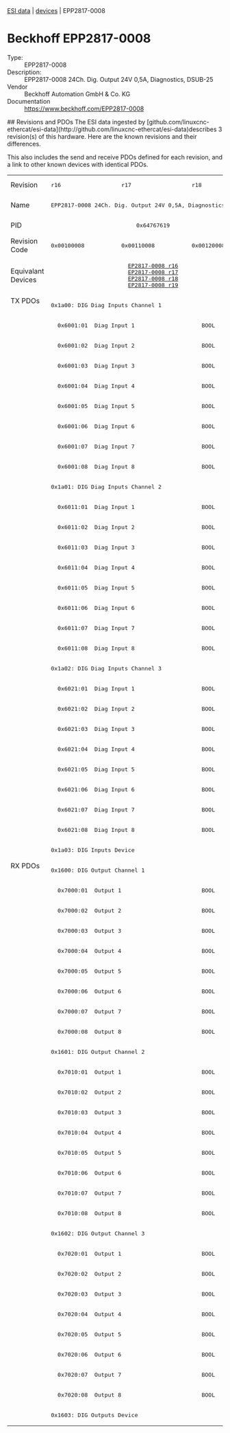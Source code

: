 <div class="nav"><a href="/esi-data">ESI data</a> | <a href="/esi-data/devices">devices</a> | EPP2817-0008</div>

#  Beckhoff EPP2817-0008

<dl>
  <dt>Type:</dt><dd>EPP2817-0008</dd>
  <dt>Description:</dt><dd>EPP2817-0008 24Ch. Dig. Output 24V 0,5A, Diagnostics, DSUB-25</dd>
  <dt>Vendor</dt><dd>Beckhoff Automation GmbH & Co. KG</dd>
  <dt>Documentation</dt><dd><a href="https://www.beckhoff.com/EPP2817-0008">https://www.beckhoff.com/EPP2817-0008</a></dd>
</dl>
## Revisions and PDOs
The ESI data ingested by [github.com/linuxcnc-ethercat/esi-data](http://github.com/linuxcnc-ethercat/esi-data)describes 3 revision(s) of this hardware.  Here are the known revisions and their differences.

This also includes the send and receive PDOs defined for each revision, and a link to other known devices with identical PDOs.

<table>
<tr >
<td class="first">Revision</td>
<td ><pre>r16</pre></td>
<td ><pre>r17</pre></td>
<td ><pre>r18</pre></td>
</tr>
<tr >
<td class="first">Name</td>
<td  colspan=3 align="center"><pre>EPP2817-0008 24Ch. Dig. Output 24V 0,5A, Diagnostics, DSUB-25</pre></td>
</tr>
<tr >
<td class="first">PID</td>
<td  colspan=3 align="center"><pre>0x64767619</pre></td>
</tr>
<tr >
<td class="first">Revision Code</td>
<td ><pre>0x00100008</pre></td>
<td ><pre>0x00110008</pre></td>
<td ><pre>0x00120008</pre></td>
</tr>
<tr >
<td class="first">Equivalant Devices</td>
<td  colspan=3 align="center"><pre><a href="EP2817-0008">EP2817-0008 r16</a><br/><a href="EP2817-0008">EP2817-0008 r17</a><br/><a href="EP2817-0008">EP2817-0008 r18</a><br/><a href="EP2817-0008">EP2817-0008 r19</a></pre></td>
</tr>
<tr class="txpdo pdosection">
<td class="first" rowspan=28 valign=top>TX PDOs</td>
<td colspan=3 align="left"><pre>0x1a00: DIG Diag Inputs Channel 1</pre></td>
<td></td>
</tr>
<tr class="txpdo">
<td  colspan=3 align="left"><pre>  0x6001:01  Diag Input 1                    BOOL</pre></td>
</tr>
<tr class="txpdo">
<td  colspan=3 align="left"><pre>  0x6001:02  Diag Input 2                    BOOL</pre></td>
</tr>
<tr class="txpdo">
<td  colspan=3 align="left"><pre>  0x6001:03  Diag Input 3                    BOOL</pre></td>
</tr>
<tr class="txpdo">
<td  colspan=3 align="left"><pre>  0x6001:04  Diag Input 4                    BOOL</pre></td>
</tr>
<tr class="txpdo">
<td  colspan=3 align="left"><pre>  0x6001:05  Diag Input 5                    BOOL</pre></td>
</tr>
<tr class="txpdo">
<td  colspan=3 align="left"><pre>  0x6001:06  Diag Input 6                    BOOL</pre></td>
</tr>
<tr class="txpdo">
<td  colspan=3 align="left"><pre>  0x6001:07  Diag Input 7                    BOOL</pre></td>
</tr>
<tr class="txpdo">
<td  colspan=3 align="left"><pre>  0x6001:08  Diag Input 8                    BOOL</pre></td>
</tr>
<tr class="txpdo pdosection">
<td  colspan=3 align="left"><pre>0x1a01: DIG Diag Inputs Channel 2</pre></td>
</tr>
<tr class="txpdo">
<td  colspan=3 align="left"><pre>  0x6011:01  Diag Input 1                    BOOL</pre></td>
</tr>
<tr class="txpdo">
<td  colspan=3 align="left"><pre>  0x6011:02  Diag Input 2                    BOOL</pre></td>
</tr>
<tr class="txpdo">
<td  colspan=3 align="left"><pre>  0x6011:03  Diag Input 3                    BOOL</pre></td>
</tr>
<tr class="txpdo">
<td  colspan=3 align="left"><pre>  0x6011:04  Diag Input 4                    BOOL</pre></td>
</tr>
<tr class="txpdo">
<td  colspan=3 align="left"><pre>  0x6011:05  Diag Input 5                    BOOL</pre></td>
</tr>
<tr class="txpdo">
<td  colspan=3 align="left"><pre>  0x6011:06  Diag Input 6                    BOOL</pre></td>
</tr>
<tr class="txpdo">
<td  colspan=3 align="left"><pre>  0x6011:07  Diag Input 7                    BOOL</pre></td>
</tr>
<tr class="txpdo">
<td  colspan=3 align="left"><pre>  0x6011:08  Diag Input 8                    BOOL</pre></td>
</tr>
<tr class="txpdo pdosection">
<td  colspan=3 align="left"><pre>0x1a02: DIG Diag Inputs Channel 3</pre></td>
</tr>
<tr class="txpdo">
<td  colspan=3 align="left"><pre>  0x6021:01  Diag Input 1                    BOOL</pre></td>
</tr>
<tr class="txpdo">
<td  colspan=3 align="left"><pre>  0x6021:02  Diag Input 2                    BOOL</pre></td>
</tr>
<tr class="txpdo">
<td  colspan=3 align="left"><pre>  0x6021:03  Diag Input 3                    BOOL</pre></td>
</tr>
<tr class="txpdo">
<td  colspan=3 align="left"><pre>  0x6021:04  Diag Input 4                    BOOL</pre></td>
</tr>
<tr class="txpdo">
<td  colspan=3 align="left"><pre>  0x6021:05  Diag Input 5                    BOOL</pre></td>
</tr>
<tr class="txpdo">
<td  colspan=3 align="left"><pre>  0x6021:06  Diag Input 6                    BOOL</pre></td>
</tr>
<tr class="txpdo">
<td  colspan=3 align="left"><pre>  0x6021:07  Diag Input 7                    BOOL</pre></td>
</tr>
<tr class="txpdo">
<td  colspan=3 align="left"><pre>  0x6021:08  Diag Input 8                    BOOL</pre></td>
</tr>
<tr class="txpdo pdosection">
<td  colspan=3 align="left"><pre>0x1a03: DIG Inputs Device</pre></td>
</tr>
<tr class="rxpdo pdosection">
<td class="first" rowspan=28 valign=top>RX PDOs</td>
<td colspan=3 align="left"><pre>0x1600: DIG Output Channel 1</pre></td>
<td></td>
</tr>
<tr class="rxpdo">
<td  colspan=3 align="left"><pre>  0x7000:01  Output 1                        BOOL</pre></td>
</tr>
<tr class="rxpdo">
<td  colspan=3 align="left"><pre>  0x7000:02  Output 2                        BOOL</pre></td>
</tr>
<tr class="rxpdo">
<td  colspan=3 align="left"><pre>  0x7000:03  Output 3                        BOOL</pre></td>
</tr>
<tr class="rxpdo">
<td  colspan=3 align="left"><pre>  0x7000:04  Output 4                        BOOL</pre></td>
</tr>
<tr class="rxpdo">
<td  colspan=3 align="left"><pre>  0x7000:05  Output 5                        BOOL</pre></td>
</tr>
<tr class="rxpdo">
<td  colspan=3 align="left"><pre>  0x7000:06  Output 6                        BOOL</pre></td>
</tr>
<tr class="rxpdo">
<td  colspan=3 align="left"><pre>  0x7000:07  Output 7                        BOOL</pre></td>
</tr>
<tr class="rxpdo">
<td  colspan=3 align="left"><pre>  0x7000:08  Output 8                        BOOL</pre></td>
</tr>
<tr class="rxpdo pdosection">
<td  colspan=3 align="left"><pre>0x1601: DIG Output Channel 2</pre></td>
</tr>
<tr class="rxpdo">
<td  colspan=3 align="left"><pre>  0x7010:01  Output 1                        BOOL</pre></td>
</tr>
<tr class="rxpdo">
<td  colspan=3 align="left"><pre>  0x7010:02  Output 2                        BOOL</pre></td>
</tr>
<tr class="rxpdo">
<td  colspan=3 align="left"><pre>  0x7010:03  Output 3                        BOOL</pre></td>
</tr>
<tr class="rxpdo">
<td  colspan=3 align="left"><pre>  0x7010:04  Output 4                        BOOL</pre></td>
</tr>
<tr class="rxpdo">
<td  colspan=3 align="left"><pre>  0x7010:05  Output 5                        BOOL</pre></td>
</tr>
<tr class="rxpdo">
<td  colspan=3 align="left"><pre>  0x7010:06  Output 6                        BOOL</pre></td>
</tr>
<tr class="rxpdo">
<td  colspan=3 align="left"><pre>  0x7010:07  Output 7                        BOOL</pre></td>
</tr>
<tr class="rxpdo">
<td  colspan=3 align="left"><pre>  0x7010:08  Output 8                        BOOL</pre></td>
</tr>
<tr class="rxpdo pdosection">
<td  colspan=3 align="left"><pre>0x1602: DIG Output Channel 3</pre></td>
</tr>
<tr class="rxpdo">
<td  colspan=3 align="left"><pre>  0x7020:01  Output 1                        BOOL</pre></td>
</tr>
<tr class="rxpdo">
<td  colspan=3 align="left"><pre>  0x7020:02  Output 2                        BOOL</pre></td>
</tr>
<tr class="rxpdo">
<td  colspan=3 align="left"><pre>  0x7020:03  Output 3                        BOOL</pre></td>
</tr>
<tr class="rxpdo">
<td  colspan=3 align="left"><pre>  0x7020:04  Output 4                        BOOL</pre></td>
</tr>
<tr class="rxpdo">
<td  colspan=3 align="left"><pre>  0x7020:05  Output 5                        BOOL</pre></td>
</tr>
<tr class="rxpdo">
<td  colspan=3 align="left"><pre>  0x7020:06  Output 6                        BOOL</pre></td>
</tr>
<tr class="rxpdo">
<td  colspan=3 align="left"><pre>  0x7020:07  Output 7                        BOOL</pre></td>
</tr>
<tr class="rxpdo">
<td  colspan=3 align="left"><pre>  0x7020:08  Output 8                        BOOL</pre></td>
</tr>
<tr class="rxpdo pdosection">
<td  colspan=3 align="left"><pre>0x1603: DIG Outputs Device</pre></td>
</tr>
</table>
